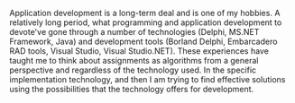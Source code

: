 Application development is a long-term deal and is one of my hobbies. A relatively long period, what programming and application development to devote've gone through a number of technologies (Delphi, MS.NET Framework, Java) and development tools (Borland Delphi, Embarcadero RAD tools, Visual Studio, Visual Studio.NET). These experiences have taught me to think about assignments as algorithms from a general perspective and regardless of the technology used. In the specific implementation technology, and then I am trying to find effective solutions using the possibilities that the technology offers for development.
